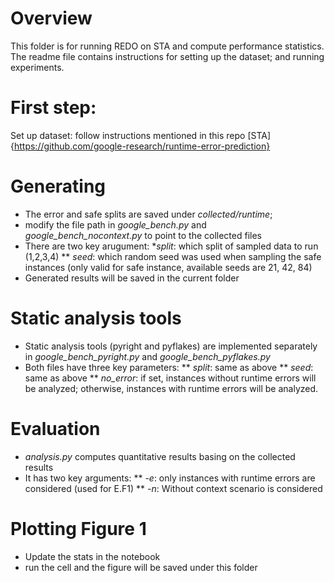 # Overview
This folder is for running REDO on STA and compute performance statistics. The readme file contains instructions for setting up the dataset; and running experiments.

# First step:
Set up dataset: follow instructions mentioned in this repo [STA]{https://github.com/google-research/runtime-error-prediction}

# Generating 
- The error and safe splits are saved under *collected/runtime*; 
- modify the file path in *google_bench.py* and *google_bench_nocontext.py* to point to the collected files
- There are two key arugument:
**split*: which split of sampled data to run (1,2,3,4)
** *seed*: which random seed was used when sampling the safe instances (only valid for safe instance, available seeds are 21, 42, 84)
- Generated results will be saved in the current folder

# Static analysis tools
- Static analysis tools (pyright and pyflakes) are implemented separately in *google_bench_pyright.py* and *google_bench_pyflakes.py*
- Both files have three key parameters:
** *split*: same as above
** *seed*: same as above
** *no_error*: if set, instances without runtime errors will be analyzed; otherwise, instances with runtime errors will be analyzed.

# Evaluation
- *analysis.py* computes quantitative results basing on the collected results
- It has two key arguments:
** *-e*: only instances with runtime errors are considered (used for E.F1)
** *-n*: Without context scenario is considered

# Plotting Figure 1
- Update the stats in the notebook
- run the cell and the figure will be saved under this folder